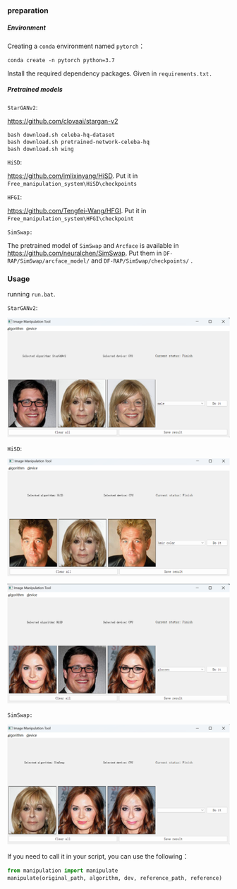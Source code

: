 ### preparation

##### Environment

Creating a `conda` environment named `pytorch`：

```
conda create -n pytorch python=3.7
```

Install the required dependency packages. Given in `requirements.txt.`

##### Pretrained models

`StarGANv2`: 

https://github.com/clovaai/stargan-v2

```
bash download.sh celeba-hq-dataset
bash download.sh pretrained-network-celeba-hq
bash download.sh wing
```

`HiSD`: 

https://github.com/imlixinyang/HiSD.  Put it in `Free_manipulation_system\HiSD\checkpoints`

`HFGI`:

https://github.com/Tengfei-Wang/HFGI. Put it in `Free_manipulation_system\HFGI\checkpoint`

`SimSwap:`

The pretrained model of `SimSwap` and `Arcface` is available in https://github.com/neuralchen/SimSwap. Put them in `DF-RAP/SimSwap/arcface_model/`  and  `DF-RAP/SimSwap/checkpoints/` .



### Usage

running `run.bat`.

`StarGANv2`: 

![starganv2](images/starganv2.png)



`HiSD`: 

![HiSD](images/HiSD.png)



![HiSD2](images/HiSD2.png)



`SimSwap:`

![simswap](images/simswap.png)



If you need to call it in your script, you can use the following：

```python
from manipulation import manipulate
manipulate(original_path, algorithm, dev, reference_path, reference)
```


